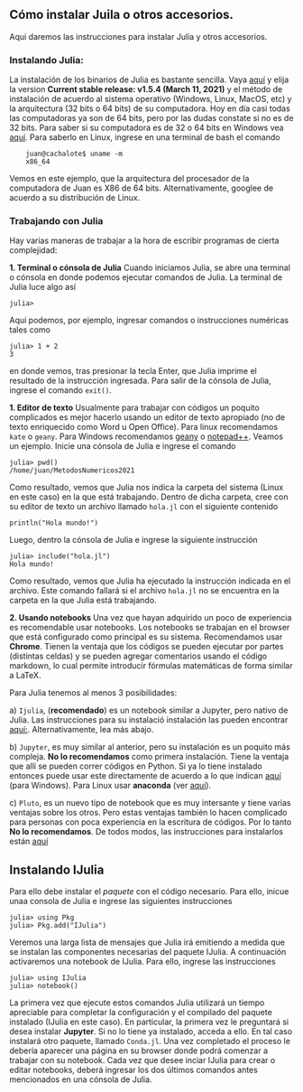 ## Cómo instalar Juila o otros accesorios.

Aqui daremos las instrucciones para instalar Julia y otros accesorios.

### Instalando Julia:

La instalación de los binarios de Julia es bastante sencilla. Vaya [aquí](https://julialang.org/downloads/) y elija la version **Current stable release: v1.5.4 (March 11, 2021)** y el método de instalación de acuerdo al sistema operativo (Windows, Linux, MacOS, etc) y la arquitectura (32 bits o 64 bits) de su computadora. Hoy en día casi todas las computadoras ya son de 64 bits, pero por las dudas constate si no es de 32 bits. Para saber si su computadora es de 32 o 64 bits en Windows vea [aquí](https://support.microsoft.com/es-es/windows/windows-de-32-y-64-bits-preguntas-frecuentes-c6ca9541-8dce-4d48-0415-94a3faa2e13d). Para saberlo en Linux, ingrese en una terminal de bash el comando

        juan@cachalote$ uname -m
        x86_64
        
Vemos en este ejemplo, que la arquitectura del procesador de la computadora de Juan es X86 de 64 bits. Alternativamente, googlee de acuerdo a su distribución de Linux.
        
### Trabajando con Julia

Hay varias maneras de trabajar a la hora de escribir programas de cierta complejidad:
    
**1. Terminal o cónsola de Julia** Cuando iniciamos Julia, se abre una terminal o cónsola en donde podemos ejecutar comandos de Julia. La terminal de Julia luce algo así

    julia>
   
   Aquí podemos, por ejemplo, ingresar comandos o instrucciones numéricas tales como
   
    julia> 1 + 2
    3

   en donde vemos, tras presionar la tecla Enter, que Julia imprime el resultado de la instrucción ingresada. Para salir de la cónsola de Julia, ingrese el comando `exit()`.
    
**1. Editor de texto** Usualmente para trabajar con códigos un poquito complicados es mejor hacerlo usando un editor de texto apropiado (no de texto enriquecido como Word u Open Office). Para linux recomendamos `kate` o `geany`. Para Windows recomendamos [geany](https://www.geany.org/download/nightly-builds/) o [notepad++](https://notepad-plus-plus.org/downloads/v7.9.3/). Veamos un ejemplo. Inicie una cónsola de Julia e ingrese el comando

    julia> pwd()
    /home/juan/MetodosNumericos2021
    
Como resultado, vemos que Julia nos indica la carpeta del sistema (Linux en este caso) en la que está trabajando. Dentro de dicha carpeta, cree con su editor de texto un archivo llamado `hola.jl` con el siguiente contenido

    println("Hola mundo!")
    
Luego, dentro la cónsola de Julia e ingrese la siguiente instrucción
   
    julia> include("hola.jl")
    Hola mundo!
    
Como resultado, vemos que Julia ha ejecutado la instrucción indicada en el archivo. Este comando fallará si el archivo `hola.jl` no se encuentra en la carpeta en la que Julia está trabajando.
    
**2. Usando notebooks** Una vez que hayan adquirido un poco de experiencia es recomendable usar notebooks. 
    Los notebooks se trabajan en el browser que está configurado como principal es su sistema. 
    Recomendamos usar **Chrome**.
    Tienen la ventaja que los códigos se pueden ejecutar por partes (distintas celdas) y se pueden agregar comentarios usando 
    el código markdown, lo cual permite introducir fórmulas matemáticas de forma similar a LaTeX.
    
   Para Julia tenemos al menos 3 posibilidades: 
        
   a) `Ijulia`, (**recomendado**) es un notebook similar a Jupyter, pero nativo de Julia. Las instrucciones para su instalació
        instalación las pueden encontrar [aquí:](https://github.com/JuliaLang/IJulia.jl). Alternativamente, lea más abajo.
        
        
   b) `Jupyter`, es muy similar al anterior, pero su instalación es un poquito más compleja. **No lo recomendamos** como primera instalación. Tiene la ventaja que allí se pueden correr códigos en Python. Si ya lo tiene instalado entonces puede usar este directamente de acuerdo a lo que indican [aquí](https://datatofish.com/add-julia-to-jupyter/) (para Windows). Para Linux usar **anaconda** (ver [aquí](https://anaconda.org/)).
        
   c) `Pluto`, es un nuevo tipo de notebook que es muy intersante y tiene varias ventajas sobre los otros. Pero estas ventajas también lo hacen complicado para personas con poca experiencia en la escritura de códigos. Por lo tanto **No lo recomendamos**. 
   De todos modos, las instrucciones para instalarlos están [aquí](https://github.com/fonsp/Pluto.jl)
   
 ## Instalando IJulia
 
 Para ello debe instalar el *paquete* con el código necesario. Para ello, inicue unaa consola de Julia e ingrese las siguientes instrucciones
 
    julia> using Pkg
    julia> Pkg.add("IJulia")

 Veremos una larga lista de mensajes que Julia irá emitiendo a medida que se instalan las componentes necesarias del paquete IJulia.
 A continuación activaremos una notebook de IJulia. Para ello, ingrese las instrucciones

    julia> using IJulia
    julia> notebook()
    
La primera vez que ejecute estos comandos Julia utilizará un tiempo apreciable para completar la configuración y el compilado del paquete instalado (IJulia en este caso). En particular, la primera vez le preguntará si desea instalar **Jupyter**. Si no lo tiene ya instalado, acceda a ello. En tal caso instalará otro paquete, llamado `Conda.jl`. 
Una vez completado el proceso le debería aparecer una página en su browser donde podrá comenzar a trabajar con su notebook.
Cada vez que desee inciar IJulia para crear o editar notebooks, deberá ingresar los dos últimos comandos antes mencionados en una cónsola de Julia.
